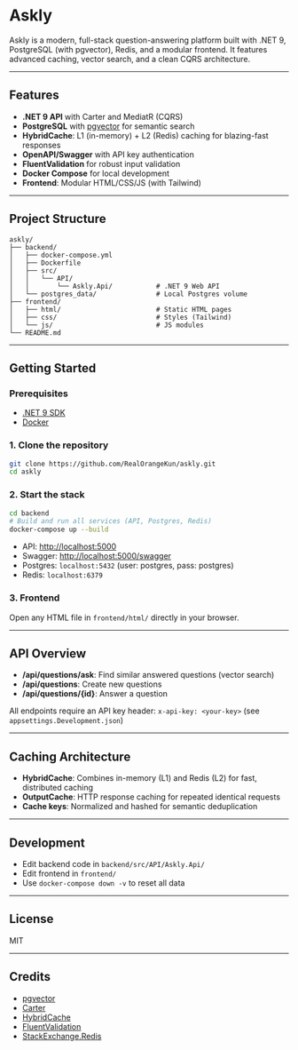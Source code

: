 # Askly

Askly is a modern, full-stack question-answering platform built with .NET 9, PostgreSQL (with pgvector), Redis, and a modular frontend. It features advanced caching, vector search, and a clean CQRS architecture.

---

## Features

- **.NET 9 API** with Carter and MediatR (CQRS)
- **PostgreSQL** with [pgvector](https://github.com/pgvector/pgvector) for semantic search
- **HybridCache**: L1 (in-memory) + L2 (Redis) caching for blazing-fast responses
- **OpenAPI/Swagger** with API key authentication
- **FluentValidation** for robust input validation
- **Docker Compose** for local development
- **Frontend**: Modular HTML/CSS/JS (with Tailwind)

---

## Project Structure

```
askly/
├── backend/
│   ├── docker-compose.yml
│   ├── Dockerfile
│   ├── src/
│   │   └── API/
│   │       └── Askly.Api/           # .NET 9 Web API
│   └── postgres_data/               # Local Postgres volume
├── frontend/
│   ├── html/                        # Static HTML pages
│   ├── css/                         # Styles (Tailwind)
│   └── js/                          # JS modules
└── README.md
```

---

## Getting Started

### Prerequisites
- [.NET 9 SDK](https://dotnet.microsoft.com/)
- [Docker](https://www.docker.com/)

### 1. Clone the repository
```sh
git clone https://github.com/RealOrangeKun/askly.git
cd askly
```

### 2. Start the stack
```sh
cd backend
# Build and run all services (API, Postgres, Redis)
docker-compose up --build
```

- API: [http://localhost:5000](http://localhost:5000)
- Swagger: [http://localhost:5000/swagger](http://localhost:5000/swagger)
- Postgres: `localhost:5432` (user: postgres, pass: postgres)
- Redis: `localhost:6379`

### 3. Frontend
Open any HTML file in `frontend/html/` directly in your browser.

---

## API Overview

- **/api/questions/ask**: Find similar answered questions (vector search)
- **/api/questions**: Create new questions
- **/api/questions/{id}**: Answer a question

All endpoints require an API key header: `x-api-key: <your-key>` (see `appsettings.Development.json`)

---

## Caching Architecture

- **HybridCache**: Combines in-memory (L1) and Redis (L2) for fast, distributed caching
- **OutputCache**: HTTP response caching for repeated identical requests
- **Cache keys**: Normalized and hashed for semantic deduplication

---

## Development

- Edit backend code in `backend/src/API/Askly.Api/`
- Edit frontend in `frontend/`
- Use `docker-compose down -v` to reset all data

---

## License

MIT

---

## Credits
- [pgvector](https://github.com/pgvector/pgvector)
- [Carter](https://github.com/CarterCommunity/Carter)
- [HybridCache](https://github.com/TurnerSoftware/Microsoft.Extensions.Caching.Hybrid)
- [FluentValidation](https://fluentvalidation.net/)
- [StackExchange.Redis](https://stackexchange.github.io/StackExchange.Redis/)
